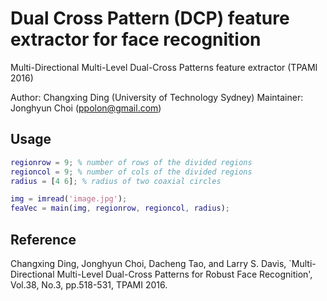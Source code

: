 # Dual Cross Pattern (DCP) feature extractor for face recognition

Multi-Directional Multi-Level Dual-Cross Patterns feature extractor (TPAMI 2016)

Author: Changxing Ding (University of Technology Sydney)
Maintainer: Jonghyun Choi (ppolon@gmail.com)

## Usage

```MATLAB
regionrow = 9; % number of rows of the divided regions
regioncol = 9; % number of cols of the divided regions
radius = [4 6]; % radius of two coaxial circles

img = imread('image.jpg');
feaVec = main(img, regionrow, regioncol, radius);
```

## Reference
Changxing Ding, Jonghyun Choi, Dacheng Tao, and Larry S. Davis, `Multi-Directional Multi-Level Dual-Cross Patterns for Robust Face Recognition', Vol.38, No.3, pp.518-531, TPAMI 2016.
